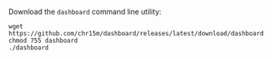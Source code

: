 Download the `dashboard` command line utility:

```
wget https://github.com/chr15m/dashboard/releases/latest/download/dashboard
chmod 755 dashboard
./dashboard
```
